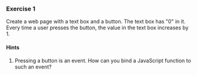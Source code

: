 ### Exercise 1

Create a web page with a text box and a button. The text box has "0" in it. Every time a user presses the button, the value in the text box increases by 1.


#### Hints

1. Pressing a button is an event. How can you bind a JavaScript function to such an event?